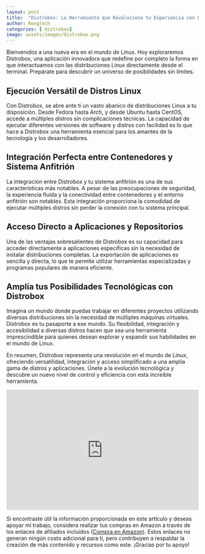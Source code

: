 ```yaml
---
layout: post
title:  "Distrobox: La Herramienta que Revoluciona tu Experiencia con Linux desde el Terminal"
author: Rengtech
categories: [ distrobox]
image: assets/images/distrobox.png
---
```


Bienvenidos a una nueva era en el mundo de Linux. Hoy exploraremos Distrobox, una aplicación innovadora que redefine por completo la forma en que interactuamos con las distribuciones Linux directamente desde el terminal. Prepárate para descubrir un universo de posibilidades sin límites.

## Ejecución Versátil de Distros Linux
Con Distrobox, se abre ante ti un vasto abanico de distribuciones Linux a tu disposición. Desde Fedora hasta Arch, y desde Ubuntu hasta CentOS, accede a múltiples distros sin complicaciones técnicas. La capacidad de ejecutar diferentes versiones de software y distros con facilidad es lo que hace a Distrobox una herramienta esencial para los amantes de la tecnología y los desarrolladores.

## Integración Perfecta entre Contenedores y Sistema Anfitrión
La integración entre Distrobox y tu sistema anfitrión es una de sus características más notables. A pesar de las preocupaciones de seguridad, la experiencia fluida y la conectividad entre contenedores y el entorno anfitrión son notables. Esta integración proporciona la comodidad de ejecutar múltiples distros sin perder la conexión con tu sistema principal.

## Acceso Directo a Aplicaciones y Repositorios
Una de las ventajas sobresalientes de Distrobox es su capacidad para acceder directamente a aplicaciones específicas sin la necesidad de instalar distribuciones completas. La exportación de aplicaciones es sencilla y directa, lo que te permite utilizar herramientas especializadas y programas populares de manera eficiente.

## Amplía tus Posibilidades Tecnológicas con Distrobox
Imagina un mundo donde puedas trabajar en diferentes proyectos utilizando diversas distribuciones sin la necesidad de múltiples máquinas virtuales. Distrobox es tu pasaporte a ese mundo. Su flexibilidad, integración y accesibilidad a diversas distros hacen que sea una herramienta imprescindible para quienes desean explorar y expandir sus habilidades en el mundo de Linux.

En resumen, Distrobox representa una revolución en el mundo de Linux, ofreciendo versatilidad, integración y acceso simplificado a una amplia gama de distros y aplicaciones. Únete a la evolución tecnológica y descubre un nuevo nivel de control y eficiencia con esta increíble herramienta.


<iframe style="width:100%;" height="315" src="https://www.youtube.com/embed/vitJiBRvMJw?si=iq4R_eFjw2YEV9jD" frameborder="0" allowfullscreen></iframe>

Si encontraste útil la información proporcionada en este artículo y deseas apoyar mi trabajo, considera realizar tus compras en Amazon a través de los enlaces de afiliados incluidos (<a href="https://amzn.to/3Rknqjn" rel="nofollow">Compra en Amazon</a>). Estos enlaces no generan ningún costo adicional para ti, pero contribuyen a respaldar la creación de más contenido y recursos como este. ¡Gracias por tu apoyo!